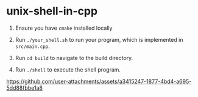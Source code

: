 # unix-shell-in-cpp

1. Ensure you have `cmake` installed locally

2. Run `./your_shell.sh` to run your program, which is implemented in
   `src/main.cpp`.

3. Run `cd build` to navigate to the build directory.
4. Run `./shell` to execute the shell program.

https://github.com/user-attachments/assets/a3415247-1877-4bd4-a695-5dd88fbbe1a8

